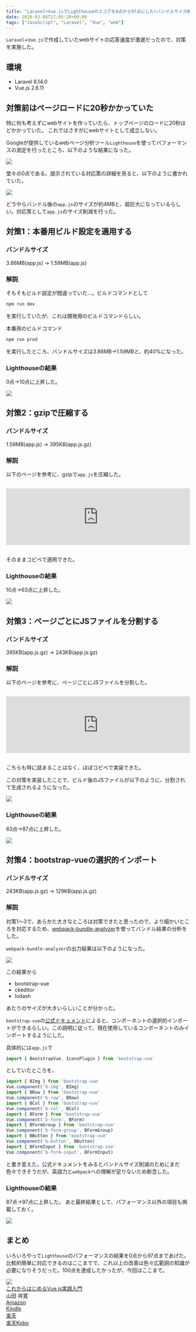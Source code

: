 ```yaml
---
title: "Laravel+Vue.jsでLighthouseのスコアを0点から97点にした(バンドルサイズ削減)"
date: 2020-03-08T17:05:20+09:00
tags: ["JavaScript", "Laravel", "Vue", "web"]
---
```


`Laravel`+`Vue.js`で作成していたwebサイトの応答速度が激遅だったので、対策を実施した。

## 環境
- Laravel 6.14.0
- Vue.js 2.6.11

## 対策前はページロードに20秒かかっていた

特に何も考えずにwebサイトを作っていたら、トップページのロードに20秒ほどかかっていた。
これではさすがにwebサイトとして成立しない。

Googleが提供しているwebページ分析ツール`Lighthouse`を使ってパフォーマンスの測定を行ったところ、以下のような結果になった。

![](/media/markdownx/bc20ff14-5ddf-43e3-9a87-c9f308252089.png)

堂々の0点である。提示されている対応策の詳細を見ると、以下のように書かれていた。

![](/media/markdownx/fcb1b288-492b-4239-b97d-9ad4e31c12eb.png)

どうやらバンドル後の`app.js`のサイズが約4MBと、超巨大になっているらしい。対応策として`app.js`のサイズ削減を行った。

## 対策1：本番用ビルド設定を適用する

### バンドルサイズ

3.86MB(app.js) → 1.59MB(app.js)

### 解説

そもそもビルド設定が間違っていた…。ビルドコマンドとして
```bash
npm run dev
```
を実行していたが、これは開発用のビルドコマンドらしい。

本番用のビルドコマンド
```bash
npm run prod
```
を実行したところ、バンドルサイズは3.86MB→1.59MBと、約40%になった。

### Lighthouseの結果

0点→10点に上昇した。

![](/media/markdownx/11dd2923-42a9-4285-ae82-88c6df43218e.png)

## 対策2：gzipで圧縮する

### バンドルサイズ

1.59MB(app.js) → 395KB(app.js.gz)

### 解説

以下のページを参考に、gzipで`app.js`を圧縮した。
<iframe class="hatenablogcard" style="width:100%;height:155px;margin:15px 0;max-width:680px;" title="Apache(Heroku)+laravel+vue.js環境下でgzip圧縮によるサイトパフォーマンス向上 - Qiita" src="https://hatenablog-parts.com/embed?url=https://qiita.com/nittannittan/items/386f5e20478a28413429" frameborder="0" scrolling="no"></iframe>

そのままコピペで適用できた。

### Lighthouseの結果

10点→63点に上昇した。

![](/media/markdownx/e6564e66-03ba-458b-a4e0-89271e8bec6e.png)

## 対策3：ページごとにJSファイルを分割する

### バンドルサイズ

395KB(app.js.gz) → 243KB(app.js.gz)

### 解説

以下のページを参考に、ページごとにJSファイルを分割した。
<iframe class="hatenablogcard" style="width:100%;height:155px;margin:15px 0;max-width:680px;" title="STEP15：Laravel5.7 + Vue2.5 でVueコンポーネント（ページ）毎にJSファイルを分割する - Qiita" src="https://hatenablog-parts.com/embed?url=https://qiita.com/nobu-maple/items/16bfd5cc8c3cc01763a4" frameborder="0" scrolling="no"></iframe>

こちらも特に詰まることはなく、ほぼコピペで実装できた。

この対策を実装したことで、ビルド後のJSファイルが以下のように、分割されて生成されるようになった。

![](/media/markdownx/d67ae45b-e624-4f5d-b32b-92102055dfef.PNG)

### Lighthouseの結果

63点→87点に上昇した。

![](/media/markdownx/052e6f43-ef1c-49bc-9ac0-fbed364858b3.png)

## 対策4：bootstrap-vueの選択的インポート

### バンドルサイズ

243KB(app.js.gz) → 129KB(app.js.gz)

### 解説

対策1～3で、あらかた大きなところは対策できたと思ったので、より細かいところを対応するため、[webpack-bundle-analyzer](https://www.npmjs.com/package/webpack-bundle-analyzer)を使ってバンドル結果の分析をした。

`webpack-bundle-analyzer`の出力結果は以下のようになった。

![](/media/markdownx/64c72a07-1bac-4506-8017-29d663de11e5.png)

この結果から

- bootstrap-vue
- ckeditor
- lodash

あたりのサイズが大きいらしいことが分かった。

`bootstrap-vue`の[公式ドキュメント](https://bootstrap-vue.js.org/docs/#individual-components-and-directives)によると、コンポーネントの選択的インポートができるらしい。この説明に従って、現在使用しているコンポーネントのみインポートするようにした。

具体的には`app.js`で
```js
import { BootstrapVue, IconsPlugin } from 'bootstrap-vue'
```

としていたところを、
```js
import { BImg } from 'bootstrap-vue'
Vue.component('b-img', BImg)
import { BRow } from 'bootstrap-vue'
Vue.component('b-row', BRow)
import { BCol } from 'bootstrap-vue'
Vue.component('b-col', BCol)
import { BForm } from 'bootstrap-vue'
Vue.component('b-form', BForm)
import { BFormGroup } from 'bootstrap-vue'
Vue.component('b-form-group', BFormGroup)
import { BButton } from 'bootstrap-vue'
Vue.component('b-button', BButton)
import { BFormInput } from 'bootstrap-vue'
Vue.component('b-form-input', BFormInput)
```

と書き変えた。公式ドキュメントをみるとバンドルサイズ削減のためにまだ色々できそうだが、英語力と`webpack`への理解が足りないため断念した。

### Lighthouseの結果

87点→97点に上昇した。
あと最終結果として、パフォーマンス以外の項目も掲載しておく。

![](/media/markdownx/fef1b2b8-7df8-4383-9539-f12e17d0c312.png)

## まとめ

いろいろやって`Lighthouse`のパフォーマンスの結果を0点から97点まであげた。比較的簡単に対応できるのはここまでで、これ以上の改善は色々広範囲の知識が必要になりそうだった。100点を達成したかったが、今回はここまで。

<div class="kattene">
    <div class="kattene__imgpart"><a target="_blank" rel="noopener" href="https://www.amazon.co.jp/gp/product/4815601828/ref=as_li_tl?ie=UTF8&camp=247&creative=1211&creativeASIN=4815601828&linkCode=as2&tag=kouya17-22&linkId=47dcceebe3e89e107ae3d6a7f7584b95"><img src="https://ws-fe.amazon-adsystem.com/widgets/q?_encoding=UTF8&MarketPlace=JP&ASIN=4815601828&ServiceVersion=20070822&ID=AsinImage&WS=1&Format=_SL160_&tag=kouya17-22"></a></div>
    <div class="kattene__infopart">
      <div class="kattene__title"><a target="_blank" rel="noopener" href="https://www.amazon.co.jp/gp/product/4815601828/ref=as_li_tl?ie=UTF8&camp=247&creative=1211&creativeASIN=4815601828&linkCode=as2&tag=kouya17-22&linkId=47dcceebe3e89e107ae3d6a7f7584b95">これからはじめるVue.js実践入門</a></div>
      <div class="kattene__description">山田 祥寛</div>
      <div class="kattene__btns __four">
        <div><a class="kattene__btn __orange" target="_blank" rel="noopener" href="https://www.amazon.co.jp/gp/product/4815601828/ref=as_li_tl?ie=UTF8&camp=247&creative=1211&creativeASIN=4815601828&linkCode=as2&tag=kouya17-22&linkId=47dcceebe3e89e107ae3d6a7f7584b95">Amazon</a></div>
        <div><a class="kattene__btn __blue" target="_blank" rel="noopener" href="https://www.amazon.co.jp/gp/product/B07WVXRNH3/ref=as_li_tl?ie=UTF8&camp=247&creative=1211&creativeASIN=B07WVXRNH3&linkCode=as2&tag=kouya17-22&linkId=3d903963bc246455fcf421d63d5e75bb">Kindle</a></div>
        <div><a class="kattene__btn __red" target="_blank" rel="noopener" href="https://hb.afl.rakuten.co.jp/ichiba/1585b2d3.e3af76f2.1585b2d4.494d3f80/?pc=https%3A%2F%2Fitem.rakuten.co.jp%2Fbook%2F15937011%2F&link_type=hybrid_url&ut=eyJwYWdlIjoiaXRlbSIsInR5cGUiOiJoeWJyaWRfdXJsIiwic2l6ZSI6IjI0MHgyNDAiLCJuYW0iOjEsIm5hbXAiOiJyaWdodCIsImNvbSI6MSwiY29tcCI6ImxlZnQiLCJwcmljZSI6MSwiYm9yIjoxLCJjb2wiOjAsImJidG4iOjEsInByb2QiOjB9">楽天</a></div>
        <div><a class="kattene__btn __green" target="_blank" rel="noopener" href="https://hb.afl.rakuten.co.jp/ichiba/1592b466.7f5ea7c8.1592b467.70471b78/?pc=https%3A%2F%2Fitem.rakuten.co.jp%2Frakutenkobo-ebooks%2Ff820f0f6c58739e585c2aaf712e5d6a0%2F&link_type=hybrid_url&ut=eyJwYWdlIjoiaXRlbSIsInR5cGUiOiJoeWJyaWRfdXJsIiwic2l6ZSI6IjI0MHgyNDAiLCJuYW0iOjEsIm5hbXAiOiJyaWdodCIsImNvbSI6MSwiY29tcCI6ImxlZnQiLCJwcmljZSI6MSwiYm9yIjoxLCJjb2wiOjAsImJidG4iOjEsInByb2QiOjB9">楽天Kobo</a></div>
      </div>
    </div>
</div>